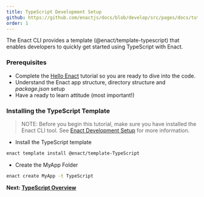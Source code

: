 ```yaml
---
title: TypeScript Development Setup
github: https://github.com/enactjs/docs/blob/develop/src/pages/docs/tutorials/tutorial-TypeScript-enact/app-setup/index.md
order: 1
---
```

The Enact CLI provides a template (@enact/template-typescript) that enables developers to quickly get started using TypeScript with Enact.

### Prerequisites

- Complete the [Hello Enact](../../tutorial-hello-enact/) tutorial so you are ready to dive into the code.
- Understand the Enact app structure, directory structure and *package.json* setup
- Have a ready to learn attitude (most important!)


### Installing the TypeScript Template

> NOTE: Before you begin this tutorial, make sure you have installed the Enact CLI tool.  See [Enact Development Setup](../../setup/) for more information.

- Install the TypeScript template

```bash
enact template install @enact/template-TypeScript
```

- Create the MyApp Folder

```bash
enact create MyApp -t TypeScript
```

**Next: [TypeScript Overview](../TypeScript-overview/)**
